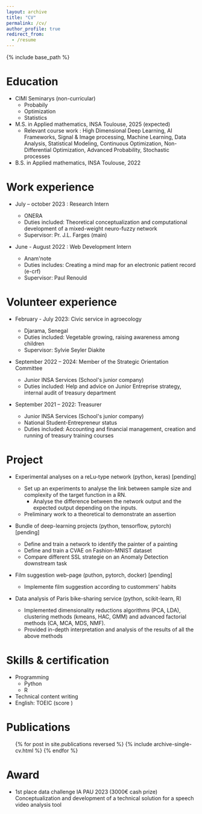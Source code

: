 ```yaml
---
layout: archive
title: "CV"
permalink: /cv/
author_profile: true
redirect_from:
  - /resume
---
```


{% include base_path %}

Education
======
* CIMI Seminarys (non-curricular)
  * Probabily
  * Optimization
  * Statistics
* M.S. in Applied mathematics, INSA Toulouse, 2025 (expected)
  * Relevant course work : High Dimensional Deep Learning, AI Frameworks, Signal & Image processing, Machine Learning, Data Analysis, Statistical Modeling,  Continuous Optimization, Non-Differential Optimization, Advanced Probability, Stochastic processes
* B.S. in Applied mathematics, INSA Toulouse, 2022

Work experience
======

* July – october 2023 : Research Intern 
  * ONERA
  * Duties included: Theoretical conceptualization and computational development of a mixed-weight neuro-fuzzy network
  * Supervisor: Pr. J.L. Farges (main)


* June - August 2022 : Web Development Intern
  * Anam'note
  * Duties includes: Creating a mind map for an electronic patient record (e-crf)
  * Supervisor: Paul Renould


Volunteer experience
======

* February - July 2023: Civic service in agroecology
  * Djarama, Senegal
  * Duties included: Vegetable growing, raising awareness among children
  * Supervisor: Sylvie Seyler Diakite


* September 2022 – 2024: Member of the Strategic Orientation Committee 
  * Junior INSA Services (School's junior company)
  * Duties included: Help and advice on Junior Entreprise strategy, internal audit of treasury department


* September 2021 – 2022: Treasurer
  * Junior INSA Services (School's junior company)
  * National Student-Entrepreneur status
  * Duties included: Accounting and financial management, creation and running of treasury training courses

Project
=====

* Experimental analyses on a reLu-type network (python, keras) [pending]
  * Set up an experiments to analyse the link between sample size and complexity of the target function in a RN.
    * Analyse the difference between the network output and the expected output depending on the inputs. 
  * Preliminary work to a theoretical to demonstrate an assertion


* Bundle of deep-learning projects (python, tensorflow, pytorch) [pending]
  * Define and train a network to identify the painter of a painting
  * Define and train a CVAE on Fashion-MNIST dataset
  * Compare different SSL strategie on an Anomaly Detection downstream task


* Film suggestion web-page (puthon, pytorch, docker) [pending]
  * Implemente film suggestion according to custommers' habits 


* Data analysis of Paris bike-sharing service (python, scikit-learn, R)
  * Implemented dimensionality reductions algorithms (PCA, LDA), clustering methods (kmeans, HAC, GMM) and advanced factorial methods (CA, MCA, MDS, NMF).
  * Provided in-depth interpretation and analysis of the results of all the above methods
  
  
Skills & certification
======
* Programming
  * Python
  * R
* Technical content writing
* English: TOEIC (score )

Publications
======
  <ul>{% for post in site.publications reversed %}
    {% include archive-single-cv.html %}
  {% endfor %}</ul>
  
Award 
======
* 1st place data challenge IA PAU 2023 (3000€ cash prize)
  Conceptualization and development of a technical solution for a speech video analysis tool
  

